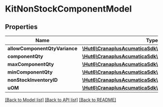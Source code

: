 # KitNonStockComponentModel

## Properties
Name | Type | Description | Notes
------------ | ------------- | ------------- | -------------
**allowComponentQtyVariance** | [**\Hut6\CranaplusAcumaticaSdk\Model\BooleanValueModel**](BooleanValueModel.md) |  | [optional] 
**componentQty** | [**\Hut6\CranaplusAcumaticaSdk\Model\DecimalValueModel**](DecimalValueModel.md) |  | [optional] 
**maxComponentQty** | [**\Hut6\CranaplusAcumaticaSdk\Model\DecimalValueModel**](DecimalValueModel.md) |  | [optional] 
**minComponentQty** | [**\Hut6\CranaplusAcumaticaSdk\Model\DecimalValueModel**](DecimalValueModel.md) |  | [optional] 
**nonStockInventoryID** | [**\Hut6\CranaplusAcumaticaSdk\Model\StringValueModel**](StringValueModel.md) |  | [optional] 
**uOM** | [**\Hut6\CranaplusAcumaticaSdk\Model\StringValueModel**](StringValueModel.md) |  | [optional] 

[[Back to Model list]](../README.md#documentation-for-models) [[Back to API list]](../README.md#documentation-for-api-endpoints) [[Back to README]](../README.md)


